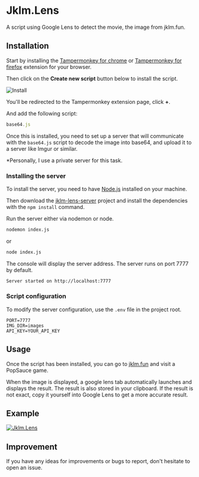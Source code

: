 # Jklm.Lens

A script using Google Lens to detect the movie, the image from jklm.fun.

## Installation

Start by installing the [Tampermonkey for chrome](https://chromewebstore.google.com/detail/tampermonkey/dhdgffkkebhmkfjojejmpbldmpobfkfo) or [Tampermonkey for firefox](https://addons.mozilla.org/fr/firefox/addon/tampermonkey/) extension for your browser.

Then click on the **Create new script** button below to install the script.

![Install](https://maxsteel.karibsen.fr/image/61e044ad34f4ce2002fc19a01af97d60.png)

You'll be redirected to the Tampermonkey extension page, click **+**.

And add the following script:

```javascript
base64.js
```

Once this is installed, you need to set up a server that will communicate with the `base64.js` script to decode the image into base64, and upload it to a server like Imgur or similar.

*Personally, I use a private server for this task.

### Installing the server

To install the server, you need to have [Node.js](https://nodejs.org/en/) installed on your machine.

Then download the [jklm-lens-server](https://github.com/D3ller/jklm.fun-google-lens) project and install the dependencies with the `npm install` command.

Run the server either via nodemon or node.

```bash
nodemon index.js
```

or

```bash
node index.js
```

The console will display the server address. The server runs on port 7777 by default.
    
```bash
Server started on http://localhost:7777
```

### Script configuration

To modify the server configuration, use the `.env` file in the project root.

```env
PORT=7777
IMG_DIR=images
API_KEY=YOUR_API_KEY
```

## Usage

Once the script has been installed, you can go to [jklm.fun](https://jklm.fun) and visit a PopSauce game.

When the image is displayed, a google lens tab automatically launches and displays the result. The result is also stored in your clipboard. If the result is not exact, copy it yourself into Google Lens to get a more accurate result.


## Example

[![Jklm.Lens](https://i9.ytimg.com/vi/ZpxQzhyCyXQ/mqdefault.jpg?sqp=CKSs0a4G&rs=AOn4CLCiUMeal3sq2YJh-o3rLMAlnNNwww&retry=4)](https://youtu.be/ZpxQzhyCyXQ)

## Improvement

If you have any ideas for improvements or bugs to report, don't hesitate to open an issue.
